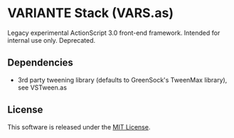 # VARIANTE Stack (VARS.as)

Legacy experimental ActionScript 3.0 front-end framework. Intended for internal use only. Deprecated.

## Dependencies

- 3rd party tweening library (defaults to GreenSock's TweenMax library), see VSTween.as

## License

This software is released under the [MIT License](http://opensource.org/licenses/MIT).
